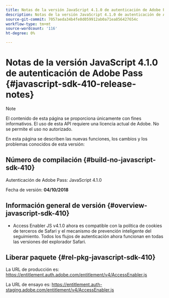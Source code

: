 ```yaml
---
title: Notas de la versión JavaScript 4.1.0 de autenticación de Adobe Pass
description: Notas de la versión JavaScript 4.1.0 de autenticación de Adobe Pass
source-git-commit: 7057aeda34b4fe0d059912ab0a71ea856427654c
workflow-type: tm+mt
source-wordcount: '116'
ht-degree: 0%

---
```


# Notas de la versión JavaScript 4.1.0 de autenticación de Adobe Pass {#javascript-sdk-410-release-notes}

>[!NOTE]
>
>El contenido de esta página se proporciona únicamente con fines informativos. El uso de esta API requiere una licencia actual de Adobe. No se permite el uso no autorizado.

En esta página se describen las nuevas funciones, los cambios y los problemas conocidos de esta versión:

## Número de compilación {#build-no-javascript-sdk-410}

Autenticación de Adobe Pass: JavaScript 4.1.0

Fecha de versión: **04/10/2018**


## Información general de versión {#overview-javascript-sdk-410}

* Access Enabler JS v4.1.0 ahora es compatible con la política de cookies de terceros de Safari y el mecanismo de prevención inteligente del seguimiento. Todos los flujos de autenticación ahora funcionan en todas las versiones del explorador Safari.


## Liberar paquete {#rel-pkg-javascript-sdk-410}

La URL de producción es: https://entitlement.auth.adobe.com/entitlement/v4/AccessEnabler.js

La URL de ensayo es: https://entitlement.auth-staging.adobe.com/entitlement/v4/AccessEnabler.js
